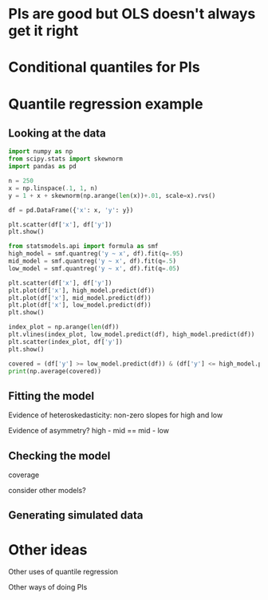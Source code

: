 # PIs are good but OLS doesn't always get it right

# Conditional quantiles for PIs

# Quantile regression example

## Looking at the data

```python
import numpy as np
from scipy.stats import skewnorm
import pandas as pd

n = 250
x = np.linspace(.1, 1, n)
y = 1 + x + skewnorm(np.arange(len(x))+.01, scale=x).rvs()

df = pd.DataFrame({'x': x, 'y': y})

plt.scatter(df['x'], df['y'])
plt.show()

from statsmodels.api import formula as smf
high_model = smf.quantreg('y ~ x', df).fit(q=.95)
mid_model = smf.quantreg('y ~ x', df).fit(q=.5)
low_model = smf.quantreg('y ~ x', df).fit(q=.05)

plt.scatter(df['x'], df['y'])
plt.plot(df['x'], high_model.predict(df))
plt.plot(df['x'], mid_model.predict(df))
plt.plot(df['x'], low_model.predict(df))
plt.show()

index_plot = np.arange(len(df))
plt.vlines(index_plot, low_model.predict(df), high_model.predict(df))
plt.scatter(index_plot, df['y'])
plt.show()

covered = (df['y'] >= low_model.predict(df)) & (df['y'] <= high_model.predict(df))
print(np.average(covered))

```

## Fitting the model

Evidence of heteroskedasticity: non-zero slopes for high and low

Evidence of asymmetry? high - mid == mid - low

## Checking the model

coverage

consider other models?

## Generating simulated data

# Other ideas

Other uses of quantile regression

Other ways of doing PIs

